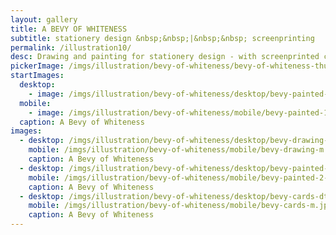 ```yaml
---
layout: gallery
title: A BEVY OF WHITENESS
subtitle: stationery design &nbsp;&nbsp;|&nbsp;&nbsp; screenprinting
permalink: /illustration10/
desc: Drawing and painting for stationery design - with screenprinted cards on Fabriano paper.
pickerImage: /imgs/illustration/bevy-of-whiteness/bevy-of-whiteness-thumb.jpg
startImages:
  desktop:
    - image: /imgs/illustration/bevy-of-whiteness/desktop/bevy-painted-1-dt.jpg
  mobile:
    - image: /imgs/illustration/bevy-of-whiteness/mobile/bevy-painted-1-m.jpg
  caption: A Bevy of Whiteness
images:
  - desktop: /imgs/illustration/bevy-of-whiteness/desktop/bevy-drawing-dt.jpg
    mobile: /imgs/illustration/bevy-of-whiteness/mobile/bevy-drawing-m.jpg
    caption: A Bevy of Whiteness
  - desktop: /imgs/illustration/bevy-of-whiteness/desktop/bevy-painted-2-dt.jpg
    mobile: /imgs/illustration/bevy-of-whiteness/mobile/bevy-painted-2-m.jpg
    caption: A Bevy of Whiteness
  - desktop: /imgs/illustration/bevy-of-whiteness/desktop/bevy-cards-dt.jpg
    mobile: /imgs/illustration/bevy-of-whiteness/mobile/bevy-cards-m.jpg
    caption: A Bevy of Whiteness
---
```

